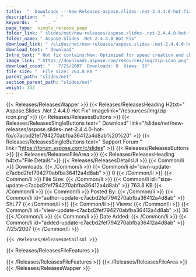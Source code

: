 ```yaml
---
title:  "  Downloads ---New-Releases-aspose.slides-.net-2.4.4.0-hot-fix . " 
description:  "    . " 
keywords:  "    . " 
page_type:  single_release_page
folder_link: " slides/net/new-releases/aspose.slides-.net-2.4.4.0-hot-fix/"
folder_name: " Aspose.Slides .Net 2.4.4.0 Hot Fix"
download_link: " /slides/net/new-releases/aspose.slides-.net-2.4.4.0-hot-fix/c7acbd2fef794270abfba36412a4d8ab"
download_text: " Download"
Intro_text: " Hot fix contains:New: Optimized for speed creation and changing of tables.Fixed:..."
image_link: " https://downloads.aspose.com/resources/img/zip-icon.png"
download_count: "   7/25/2007  Downloads: 0  Views: 35"
file_size: "  File Size: 763.8 KB "
parent_path: "slides/net"
section_parent_path: "slides/net"
weight: 332 
---
```


{{< Releases/ReleasesWapper >}}
  {{< Releases/ReleasesHeading H2txt=" Aspose.Slides .Net 2.4.4.0 Hot Fix" imagelink="/resources/img/zip-icon.png">}}
  {{< Releases/ReleasesButtons >}}
    {{< Releases/ReleasesSingleButtons text=" Download" link="/slides/net/new-releases/aspose.slides-.net-2.4.4.0-hot-fix/c7acbd2fef794270abfba36412a4d8ab%20%20" >}}
    {{< Releases/ReleasesSingleButtons text=" Support Forum " link="https://forum.aspose.com/c/slides" >}}
  {{< Releases/ReleasesButtons >}}
  {{< Releases/ReleasesFileArea >}}
    {{< Releases/ReleasesHeading h4txt="File Details">}}
    {{< Releases/ReleasesDetailsUl >}}
            {{< Common/li  >}} Downloads: {{< /Common/li >}} 
      {{< Common/li id="dwn-update-c7acbd2fef794270abfba36412a4d8ab" >}} 0 {{< /Common/li >}} 
      {{< Common/li  >}} File Size: {{< /Common/li >}} 
      {{< Common/li id="size-update-c7acbd2fef794270abfba36412a4d8ab" >}} 763.8 KB {{< /Common/li >}} 
      {{< Common/li  >}} Posted By: {{< /Common/li >}} 
      {{< Common/li id="author-update-c7acbd2fef794270abfba36412a4d8ab" >}} ShL77 {{< /Common/li >}} 
      {{< Common/li  >}} Views: {{< /Common/li >}} 
      {{< Common/li id="view-update-c7acbd2fef794270abfba36412a4d8ab" >}} 36 {{< /Common/li >}} 
      {{< Common/li  >}} Date Added: {{< /Common/li >}} 
      {{< Common/li id="added-update-c7acbd2fef794270abfba36412a4d8ab" >}} 7/25/2007 {{< /Common/li >}} 

    {{< /Releases/ReleasesDetailsUl >}}

  {{< Releases/ReleasesFileFeatures >}}
      
  {{< /Releases/ReleasesFileFeatures >}}
 {{< /Releases/ReleasesFileArea >}}
{{< /Releases/ReleasesWapper >}}


